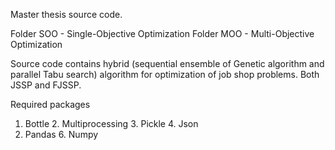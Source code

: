 Master thesis source code. 

Folder SOO - Single-Objective Optimization 
Folder MOO - Multi-Objective Optimization

Source code contains hybrid (sequential ensemble of Genetic algorithm and parallel Tabu search) algorithm for optimization of job shop problems. 
Both JSSP and FJSSP.

Required packages
1. Bottle 2. Multiprocessing 3. Pickle 4. Json
5. Pandas 6. Numpy  
